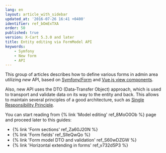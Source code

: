 ```yaml
---
lang: en
layout: article_with_sidebar
updated_at: '2016-07-26 16:41 +0400'
identifier: ref_bOmExTXA
order: 50
published: true
version: X-Cart 5.3.0 and later
title: Entity editing via FormModel API
keywords:
    - Symfony
    - New form
    - API
---
```


This group of articles describes how to define various forms in admin area utilizing _new_ API, based on [Symfony/Form](http://symfony.com/doc/current/forms.html) and [Vue.js view components](https://vuejs.org/guide/overview.html).

Also, new API uses the DTO (Data-Transfer Object) approach, which is used to transport and validate data on its way to the entity and back. This allows to maintain several principles of a good architecture, such as [Single Responsibility Principle](https://en.wikipedia.org/wiki/Single_responsibility_principle).

You can start reading from {% link 'Model editing' ref_8MoO0Ob %} page and proceed later to this guides:

*   {% link 'Form sections' ref_Za60J20N %}
*   {% link 'Form fields' ref_SlIeQwQo %}
*   {% link 'Form model DTO and validation' ref_S60wDZGW %}
*   {% link 'Horizontal extending in forms' ref_v732d5P3 %}